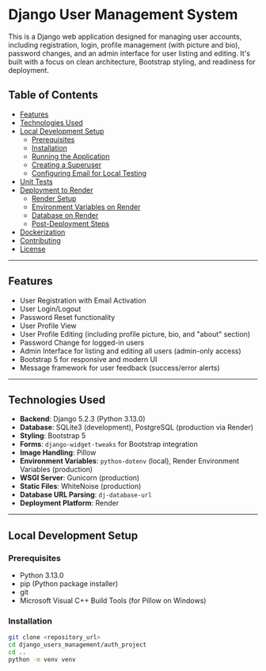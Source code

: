 # Django User Management System

This is a Django web application designed for managing user accounts, including registration, login, profile management (with picture and bio), password changes, and an admin interface for user listing and editing. It's built with a focus on clean architecture, Bootstrap styling, and readiness for deployment.

## Table of Contents

- [Features](#features)
- [Technologies Used](#technologies-used)
- [Local Development Setup](#local-development-setup)
  - [Prerequisites](#prerequisites)
  - [Installation](#installation)
  - [Running the Application](#running-the-application)
  - [Creating a Superuser](#creating-a-superuser)
  - [Configuring Email for Local Testing](#configuring-email-for-local-testing)
- [Unit Tests](#unit-tests)
- [Deployment to Render](#deployment-to-render)
  - [Render Setup](#render-setup)
  - [Environment Variables on Render](#environment-variables-on-render)
  - [Database on Render](#database-on-render)
  - [Post-Deployment Steps](#post-deployment-steps)
- [Dockerization](#dockerization)
- [Contributing](#contributing)
- [License](#license)

---

## Features

- User Registration with Email Activation
- User Login/Logout
- Password Reset functionality
- User Profile View
- User Profile Editing (including profile picture, bio, and "about" section)
- Password Change for logged-in users
- Admin Interface for listing and editing all users (admin-only access)
- Bootstrap 5 for responsive and modern UI
- Message framework for user feedback (success/error alerts)

---

## Technologies Used

- **Backend**: Django 5.2.3 (Python 3.13.0)
- **Database**: SQLite3 (development), PostgreSQL (production via Render)
- **Styling**: Bootstrap 5
- **Forms**: `django-widget-tweaks` for Bootstrap integration
- **Image Handling**: Pillow
- **Environment Variables**: `python-dotenv` (local), Render Environment Variables (production)
- **WSGI Server**: Gunicorn (production)
- **Static Files**: WhiteNoise (production)
- **Database URL Parsing**: `dj-database-url`
- **Deployment Platform**: Render

---

## Local Development Setup

### Prerequisites

- Python 3.13.0
- pip (Python package installer)
- git
- Microsoft Visual C++ Build Tools (for Pillow on Windows)

### Installation

```bash
git clone <repository_url>
cd django_users_management/auth_project
cd ..
python -m venv venv
